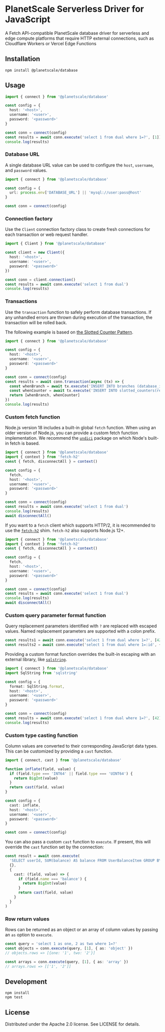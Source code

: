 # PlanetScale Serverless Driver for JavaScript

A Fetch API-compatible PlanetScale database driver for serverless and edge compute platforms that require HTTP external connections, such as Cloudflare Workers or Vercel Edge Functions

## Installation

```
npm install @planetscale/database
```

## Usage

```ts
import { connect } from '@planetscale/database'

const config = {
  host: '<host>',
  username: '<user>',
  password: '<password>'
}

const conn = connect(config)
const results = await conn.execute('select 1 from dual where 1=?', [1])
console.log(results)
```

### Database URL

A single database URL value can be used to configure the `host`, `username`, and `password` values.

```ts
import { connect } from '@planetscale/database'

const config = {
  url: process.env['DATABASE_URL'] || 'mysql://user:pass@host'
}

const conn = connect(config)
```

### Connection factory

Use the `Client` connection factory class to create fresh connections for each transaction or web request handler.

```ts
import { Client } from '@planetscale/database'

const client = new Client({
  host: '<host>',
  username: '<user>',
  password: '<password>'
})

const conn = client.connection()
const results = await conn.execute('select 1 from dual')
console.log(results)
```

### Transactions

Use the `transaction` function to safely perform database transactions. If any unhandled errors are thrown during execution of the transaction, the transaction will be rolled back.

The following example is based on [the Slotted Counter Pattern](https://planetscale.com/blog/the-slotted-counter-pattern).

```ts
import { connect } from '@planetscale/database'

const config = {
  host: '<host>',
  username: '<user>',
  password: '<password>'
}

const conn = connect(config)
const results = await conn.transaction(async (tx) => {
  const whenBranch = await tx.execute('INSERT INTO branches (database_id, name) VALUES (?, ?)', [42, "planetscale"])
  const whenCounter = await tx.execute('INSERT INTO slotted_counters(record_type, record_id, slot, count) VALUES (?, ?, RAND() * 100, 1) ON DUPLICATE KEY UPDATE count = count + 1', ['branch_count', 42])
  return [whenBranch, whenCounter]
})
console.log(results)
```

### Custom fetch function

Node.js version 18 includes a built-in global `fetch` function. When using an older version of Node.js, you can provide a custom fetch function implementation. We recommend the [`undici`][1] package on which Node's built-in fetch is based.

[1]: https://github.com/nodejs/undici

```ts
import { connect } from '@planetscale/database'
import { context } from 'fetch-h2'
const { fetch, disconnectAll } = context()

const config = {
  fetch,
  host: '<host>',
  username: '<user>',
  password: '<password>'
}

const conn = connect(config)
const results = await conn.execute('select 1 from dual')
console.log(results)
await disconnectAll()
```

If you want to a `fetch` client which supports HTTP/2, it is recommended to use the [`fetch-h2`][1] shim. `fetch-h2` also supports Node.js 12+.

[1]: https://www.npmjs.com/package/fetch-h2

```ts
import { connect } from '@planetscale/database'
import { context } from 'fetch-h2'
const { fetch, disconnectAll } = context()

const config = {
  fetch,
  host: '<host>',
  username: '<user>',
  password: '<password>'
}

const conn = connect(config)
const results = await conn.execute('select 1 from dual')
console.log(results)
await disconnectAll()
```

### Custom query parameter format function

Query replacement parameters identified with `?` are replaced with escaped values. Named replacement parameters are supported with a colon prefix.

```ts
const results1 = await conn.execute('select 1 from dual where 1=?', [42])
const results2 = await conn.execute('select 1 from dual where 1=:id', { id: 42 })
```

Providing a custom format function overrides the built-in escaping with an external library, like [`sqlstring`](https://github.com/mysqljs/sqlstring).

```ts
import { connect } from '@planetscale/database'
import SqlString from 'sqlstring'

const config = {
  format: SqlString.format,
  host: '<host>',
  username: '<user>',
  password: '<password>'
}

const conn = connect(config)
const results = await conn.execute('select 1 from dual where 1=?', [42])
console.log(results)
```

### Custom type casting function

Column values are converted to their corresponding JavaScript data types. This can be customized by providing a `cast` function.

```ts
import { connect, cast } from '@planetscale/database'

function inflate(field, value) {
  if (field.type === 'INT64' || field.type === 'UINT64') {
    return BigInt(value)
  }
  return cast(field, value)
}

const config = {
  cast: inflate,
  host: '<host>',
  username: '<user>',
  password: '<password>'
}

const conn = connect(config)
```

You can also pass a custom `cast` function to `execute`. If present, this will override the `cast` function set by the connection:

```ts
const result = await conn.execute(
  'SELECT userId, SUM(balance) AS balance FROM UserBalanceItem GROUP BY userId',
  {},
  {
    cast: (field, value) => {
      if (field.name === 'balance') {
        return BigInt(value)
      }
      return cast(field, value)
    }
  }
)
```

### Row return values

Rows can be returned as an object or an array of column values by passing an `as` option to `execute`.

```ts
const query = 'select 1 as one, 2 as two where 1=?'
const objects = conn.execute(query, [1], { as: 'object' })
// objects.rows => [{one: '1', two: '2'}]

const arrays = conn.execute(query, [1], { as: 'array' })
// arrays.rows => [['1', '2']]
```

## Development

```
npm install
npm test
```

## License

Distributed under the Apache 2.0 license. See LICENSE for details.
